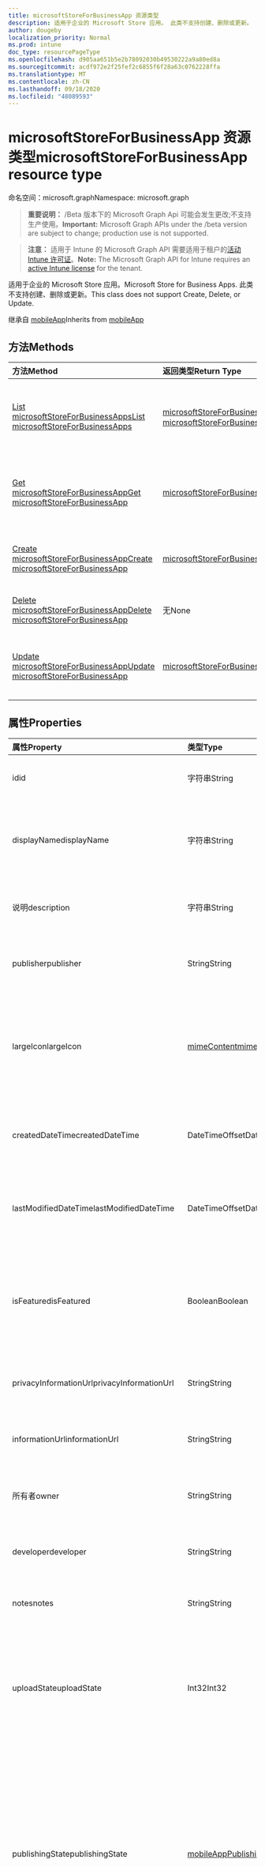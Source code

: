 ```yaml
---
title: microsoftStoreForBusinessApp 资源类型
description: 适用于企业的 Microsoft Store 应用。 此类不支持创建、删除或更新。
author: dougeby
localization_priority: Normal
ms.prod: intune
doc_type: resourcePageType
ms.openlocfilehash: d905aa651b5e2b78092030b49530222a9a80ed8a
ms.sourcegitcommit: acdf972e2f25fef2c6855f6f28a63c0762228ffa
ms.translationtype: MT
ms.contentlocale: zh-CN
ms.lasthandoff: 09/18/2020
ms.locfileid: "48089593"
---
```

# <a name="microsoftstoreforbusinessapp-resource-type"></a><span data-ttu-id="378eb-104">microsoftStoreForBusinessApp 资源类型</span><span class="sxs-lookup"><span data-stu-id="378eb-104">microsoftStoreForBusinessApp resource type</span></span>

<span data-ttu-id="378eb-105">命名空间：microsoft.graph</span><span class="sxs-lookup"><span data-stu-id="378eb-105">Namespace: microsoft.graph</span></span>

> <span data-ttu-id="378eb-106">**重要说明：** /Beta 版本下的 Microsoft Graph Api 可能会发生更改;不支持生产使用。</span><span class="sxs-lookup"><span data-stu-id="378eb-106">**Important:** Microsoft Graph APIs under the /beta version are subject to change; production use is not supported.</span></span>

> <span data-ttu-id="378eb-107">**注意：** 适用于 Intune 的 Microsoft Graph API 需要适用于租户的[活动 Intune 许可证](https://go.microsoft.com/fwlink/?linkid=839381)。</span><span class="sxs-lookup"><span data-stu-id="378eb-107">**Note:** The Microsoft Graph API for Intune requires an [active Intune license](https://go.microsoft.com/fwlink/?linkid=839381) for the tenant.</span></span>

<span data-ttu-id="378eb-108">适用于企业的 Microsoft Store 应用。</span><span class="sxs-lookup"><span data-stu-id="378eb-108">Microsoft Store for Business Apps.</span></span> <span data-ttu-id="378eb-109">此类不支持创建、删除或更新。</span><span class="sxs-lookup"><span data-stu-id="378eb-109">This class does not support Create, Delete, or Update.</span></span>


<span data-ttu-id="378eb-110">继承自 [mobileApp](../resources/intune-shared-mobileapp.md)</span><span class="sxs-lookup"><span data-stu-id="378eb-110">Inherits from [mobileApp](../resources/intune-shared-mobileapp.md)</span></span>

## <a name="methods"></a><span data-ttu-id="378eb-111">方法</span><span class="sxs-lookup"><span data-stu-id="378eb-111">Methods</span></span>
|<span data-ttu-id="378eb-112">方法</span><span class="sxs-lookup"><span data-stu-id="378eb-112">Method</span></span>|<span data-ttu-id="378eb-113">返回类型</span><span class="sxs-lookup"><span data-stu-id="378eb-113">Return Type</span></span>|<span data-ttu-id="378eb-114">说明</span><span class="sxs-lookup"><span data-stu-id="378eb-114">Description</span></span>|
|:---|:---|:---|
|[<span data-ttu-id="378eb-115">List microsoftStoreForBusinessApps</span><span class="sxs-lookup"><span data-stu-id="378eb-115">List microsoftStoreForBusinessApps</span></span>](../api/intune-apps-microsoftstoreforbusinessapp-list.md)|<span data-ttu-id="378eb-116">[microsoftStoreForBusinessApp](../resources/intune-apps-microsoftstoreforbusinessapp.md) 集合</span><span class="sxs-lookup"><span data-stu-id="378eb-116">[microsoftStoreForBusinessApp](../resources/intune-apps-microsoftstoreforbusinessapp.md) collection</span></span>|<span data-ttu-id="378eb-117">列出 [microsoftStoreForBusinessApp](../resources/intune-apps-microsoftstoreforbusinessapp.md) 对象的属性和关系。</span><span class="sxs-lookup"><span data-stu-id="378eb-117">List properties and relationships of the [microsoftStoreForBusinessApp](../resources/intune-apps-microsoftstoreforbusinessapp.md) objects.</span></span>|
|[<span data-ttu-id="378eb-118">Get microsoftStoreForBusinessApp</span><span class="sxs-lookup"><span data-stu-id="378eb-118">Get microsoftStoreForBusinessApp</span></span>](../api/intune-apps-microsoftstoreforbusinessapp-get.md)|[<span data-ttu-id="378eb-119">microsoftStoreForBusinessApp</span><span class="sxs-lookup"><span data-stu-id="378eb-119">microsoftStoreForBusinessApp</span></span>](../resources/intune-apps-microsoftstoreforbusinessapp.md)|<span data-ttu-id="378eb-120">读取 [microsoftStoreForBusinessApp](../resources/intune-apps-microsoftstoreforbusinessapp.md) 对象的属性和关系。</span><span class="sxs-lookup"><span data-stu-id="378eb-120">Read properties and relationships of the [microsoftStoreForBusinessApp](../resources/intune-apps-microsoftstoreforbusinessapp.md) object.</span></span>|
|[<span data-ttu-id="378eb-121">Create microsoftStoreForBusinessApp</span><span class="sxs-lookup"><span data-stu-id="378eb-121">Create microsoftStoreForBusinessApp</span></span>](../api/intune-apps-microsoftstoreforbusinessapp-create.md)|[<span data-ttu-id="378eb-122">microsoftStoreForBusinessApp</span><span class="sxs-lookup"><span data-stu-id="378eb-122">microsoftStoreForBusinessApp</span></span>](../resources/intune-apps-microsoftstoreforbusinessapp.md)|<span data-ttu-id="378eb-123">创建新的 [microsoftStoreForBusinessApp](../resources/intune-apps-microsoftstoreforbusinessapp.md) 对象。</span><span class="sxs-lookup"><span data-stu-id="378eb-123">Create a new [microsoftStoreForBusinessApp](../resources/intune-apps-microsoftstoreforbusinessapp.md) object.</span></span>|
|[<span data-ttu-id="378eb-124">Delete microsoftStoreForBusinessApp</span><span class="sxs-lookup"><span data-stu-id="378eb-124">Delete microsoftStoreForBusinessApp</span></span>](../api/intune-apps-microsoftstoreforbusinessapp-delete.md)|<span data-ttu-id="378eb-125">无</span><span class="sxs-lookup"><span data-stu-id="378eb-125">None</span></span>|<span data-ttu-id="378eb-126">删除 [microsoftStoreForBusinessApp](../resources/intune-apps-microsoftstoreforbusinessapp.md)。</span><span class="sxs-lookup"><span data-stu-id="378eb-126">Deletes a [microsoftStoreForBusinessApp](../resources/intune-apps-microsoftstoreforbusinessapp.md).</span></span>|
|[<span data-ttu-id="378eb-127">Update microsoftStoreForBusinessApp</span><span class="sxs-lookup"><span data-stu-id="378eb-127">Update microsoftStoreForBusinessApp</span></span>](../api/intune-apps-microsoftstoreforbusinessapp-update.md)|[<span data-ttu-id="378eb-128">microsoftStoreForBusinessApp</span><span class="sxs-lookup"><span data-stu-id="378eb-128">microsoftStoreForBusinessApp</span></span>](../resources/intune-apps-microsoftstoreforbusinessapp.md)|<span data-ttu-id="378eb-129">更新 [microsoftStoreForBusinessApp](../resources/intune-apps-microsoftstoreforbusinessapp.md) 对象的属性。</span><span class="sxs-lookup"><span data-stu-id="378eb-129">Update the properties of a [microsoftStoreForBusinessApp](../resources/intune-apps-microsoftstoreforbusinessapp.md) object.</span></span>|

## <a name="properties"></a><span data-ttu-id="378eb-130">属性</span><span class="sxs-lookup"><span data-stu-id="378eb-130">Properties</span></span>
|<span data-ttu-id="378eb-131">属性</span><span class="sxs-lookup"><span data-stu-id="378eb-131">Property</span></span>|<span data-ttu-id="378eb-132">类型</span><span class="sxs-lookup"><span data-stu-id="378eb-132">Type</span></span>|<span data-ttu-id="378eb-133">说明</span><span class="sxs-lookup"><span data-stu-id="378eb-133">Description</span></span>|
|:---|:---|:---|
|<span data-ttu-id="378eb-134">id</span><span class="sxs-lookup"><span data-stu-id="378eb-134">id</span></span>|<span data-ttu-id="378eb-135">字符串</span><span class="sxs-lookup"><span data-stu-id="378eb-135">String</span></span>|<span data-ttu-id="378eb-136">实体的键。</span><span class="sxs-lookup"><span data-stu-id="378eb-136">Key of the entity.</span></span> <span data-ttu-id="378eb-137">继承自 [mobileApp](../resources/intune-shared-mobileapp.md)</span><span class="sxs-lookup"><span data-stu-id="378eb-137">Inherited from [mobileApp](../resources/intune-shared-mobileapp.md)</span></span>|
|<span data-ttu-id="378eb-138">displayName</span><span class="sxs-lookup"><span data-stu-id="378eb-138">displayName</span></span>|<span data-ttu-id="378eb-139">字符串</span><span class="sxs-lookup"><span data-stu-id="378eb-139">String</span></span>|<span data-ttu-id="378eb-140">管理员提供或导入的应用标题。</span><span class="sxs-lookup"><span data-stu-id="378eb-140">The admin provided or imported title of the app.</span></span> <span data-ttu-id="378eb-141">继承自 [mobileApp](../resources/intune-shared-mobileapp.md)</span><span class="sxs-lookup"><span data-stu-id="378eb-141">Inherited from [mobileApp](../resources/intune-shared-mobileapp.md)</span></span>|
|<span data-ttu-id="378eb-142">说明</span><span class="sxs-lookup"><span data-stu-id="378eb-142">description</span></span>|<span data-ttu-id="378eb-143">字符串</span><span class="sxs-lookup"><span data-stu-id="378eb-143">String</span></span>|<span data-ttu-id="378eb-144">应用的说明。</span><span class="sxs-lookup"><span data-stu-id="378eb-144">The description of the app.</span></span> <span data-ttu-id="378eb-145">继承自 [mobileApp](../resources/intune-shared-mobileapp.md)</span><span class="sxs-lookup"><span data-stu-id="378eb-145">Inherited from [mobileApp](../resources/intune-shared-mobileapp.md)</span></span>|
|<span data-ttu-id="378eb-146">publisher</span><span class="sxs-lookup"><span data-stu-id="378eb-146">publisher</span></span>|<span data-ttu-id="378eb-147">String</span><span class="sxs-lookup"><span data-stu-id="378eb-147">String</span></span>|<span data-ttu-id="378eb-148">应用的发布者。</span><span class="sxs-lookup"><span data-stu-id="378eb-148">The publisher of the app.</span></span> <span data-ttu-id="378eb-149">继承自 [mobileApp](../resources/intune-shared-mobileapp.md)</span><span class="sxs-lookup"><span data-stu-id="378eb-149">Inherited from [mobileApp](../resources/intune-shared-mobileapp.md)</span></span>|
|<span data-ttu-id="378eb-150">largeIcon</span><span class="sxs-lookup"><span data-stu-id="378eb-150">largeIcon</span></span>|[<span data-ttu-id="378eb-151">mimeContent</span><span class="sxs-lookup"><span data-stu-id="378eb-151">mimeContent</span></span>](../resources/intune-shared-mimecontent.md)|<span data-ttu-id="378eb-152">要显示在应用详细信息中并用于图标上传的大图标。</span><span class="sxs-lookup"><span data-stu-id="378eb-152">The large icon, to be displayed in the app details and used for upload of the icon.</span></span> <span data-ttu-id="378eb-153">继承自 [mobileApp](../resources/intune-shared-mobileapp.md)</span><span class="sxs-lookup"><span data-stu-id="378eb-153">Inherited from [mobileApp](../resources/intune-shared-mobileapp.md)</span></span>|
|<span data-ttu-id="378eb-154">createdDateTime</span><span class="sxs-lookup"><span data-stu-id="378eb-154">createdDateTime</span></span>|<span data-ttu-id="378eb-155">DateTimeOffset</span><span class="sxs-lookup"><span data-stu-id="378eb-155">DateTimeOffset</span></span>|<span data-ttu-id="378eb-156">创建应用的日期和时间。</span><span class="sxs-lookup"><span data-stu-id="378eb-156">The date and time the app was created.</span></span> <span data-ttu-id="378eb-157">继承自 [mobileApp](../resources/intune-shared-mobileapp.md)</span><span class="sxs-lookup"><span data-stu-id="378eb-157">Inherited from [mobileApp](../resources/intune-shared-mobileapp.md)</span></span>|
|<span data-ttu-id="378eb-158">lastModifiedDateTime</span><span class="sxs-lookup"><span data-stu-id="378eb-158">lastModifiedDateTime</span></span>|<span data-ttu-id="378eb-159">DateTimeOffset</span><span class="sxs-lookup"><span data-stu-id="378eb-159">DateTimeOffset</span></span>|<span data-ttu-id="378eb-160">上次修改应用的日期和时间。</span><span class="sxs-lookup"><span data-stu-id="378eb-160">The date and time the app was last modified.</span></span> <span data-ttu-id="378eb-161">继承自 [mobileApp](../resources/intune-shared-mobileapp.md)</span><span class="sxs-lookup"><span data-stu-id="378eb-161">Inherited from [mobileApp](../resources/intune-shared-mobileapp.md)</span></span>|
|<span data-ttu-id="378eb-162">isFeatured</span><span class="sxs-lookup"><span data-stu-id="378eb-162">isFeatured</span></span>|<span data-ttu-id="378eb-163">Boolean</span><span class="sxs-lookup"><span data-stu-id="378eb-163">Boolean</span></span>|<span data-ttu-id="378eb-164">指示应用是否被管理员标记为特色的值。继承自 [mobileApp](../resources/intune-shared-mobileapp.md)</span><span class="sxs-lookup"><span data-stu-id="378eb-164">The value indicating whether the app is marked as featured by the admin. Inherited from [mobileApp](../resources/intune-shared-mobileapp.md)</span></span>|
|<span data-ttu-id="378eb-165">privacyInformationUrl</span><span class="sxs-lookup"><span data-stu-id="378eb-165">privacyInformationUrl</span></span>|<span data-ttu-id="378eb-166">String</span><span class="sxs-lookup"><span data-stu-id="378eb-166">String</span></span>|<span data-ttu-id="378eb-167">隐私声明 URL。</span><span class="sxs-lookup"><span data-stu-id="378eb-167">The privacy statement Url.</span></span> <span data-ttu-id="378eb-168">继承自 [mobileApp](../resources/intune-shared-mobileapp.md)</span><span class="sxs-lookup"><span data-stu-id="378eb-168">Inherited from [mobileApp](../resources/intune-shared-mobileapp.md)</span></span>|
|<span data-ttu-id="378eb-169">informationUrl</span><span class="sxs-lookup"><span data-stu-id="378eb-169">informationUrl</span></span>|<span data-ttu-id="378eb-170">String</span><span class="sxs-lookup"><span data-stu-id="378eb-170">String</span></span>|<span data-ttu-id="378eb-171">详细信息 URL。</span><span class="sxs-lookup"><span data-stu-id="378eb-171">The more information Url.</span></span> <span data-ttu-id="378eb-172">继承自 [mobileApp](../resources/intune-shared-mobileapp.md)</span><span class="sxs-lookup"><span data-stu-id="378eb-172">Inherited from [mobileApp](../resources/intune-shared-mobileapp.md)</span></span>|
|<span data-ttu-id="378eb-173">所有者</span><span class="sxs-lookup"><span data-stu-id="378eb-173">owner</span></span>|<span data-ttu-id="378eb-174">String</span><span class="sxs-lookup"><span data-stu-id="378eb-174">String</span></span>|<span data-ttu-id="378eb-175">应用的所有者。</span><span class="sxs-lookup"><span data-stu-id="378eb-175">The owner of the app.</span></span> <span data-ttu-id="378eb-176">继承自 [mobileApp](../resources/intune-shared-mobileapp.md)</span><span class="sxs-lookup"><span data-stu-id="378eb-176">Inherited from [mobileApp](../resources/intune-shared-mobileapp.md)</span></span>|
|<span data-ttu-id="378eb-177">developer</span><span class="sxs-lookup"><span data-stu-id="378eb-177">developer</span></span>|<span data-ttu-id="378eb-178">String</span><span class="sxs-lookup"><span data-stu-id="378eb-178">String</span></span>|<span data-ttu-id="378eb-179">应用的开发者。</span><span class="sxs-lookup"><span data-stu-id="378eb-179">The developer of the app.</span></span> <span data-ttu-id="378eb-180">继承自 [mobileApp](../resources/intune-shared-mobileapp.md)</span><span class="sxs-lookup"><span data-stu-id="378eb-180">Inherited from [mobileApp](../resources/intune-shared-mobileapp.md)</span></span>|
|<span data-ttu-id="378eb-181">notes</span><span class="sxs-lookup"><span data-stu-id="378eb-181">notes</span></span>|<span data-ttu-id="378eb-182">String</span><span class="sxs-lookup"><span data-stu-id="378eb-182">String</span></span>|<span data-ttu-id="378eb-183">应用的备注。</span><span class="sxs-lookup"><span data-stu-id="378eb-183">Notes for the app.</span></span> <span data-ttu-id="378eb-184">继承自 [mobileApp](../resources/intune-shared-mobileapp.md)</span><span class="sxs-lookup"><span data-stu-id="378eb-184">Inherited from [mobileApp](../resources/intune-shared-mobileapp.md)</span></span>|
|<span data-ttu-id="378eb-185">uploadState</span><span class="sxs-lookup"><span data-stu-id="378eb-185">uploadState</span></span>|<span data-ttu-id="378eb-186">Int32</span><span class="sxs-lookup"><span data-stu-id="378eb-186">Int32</span></span>|<span data-ttu-id="378eb-187">上载状态。</span><span class="sxs-lookup"><span data-stu-id="378eb-187">The upload state.</span></span> <span data-ttu-id="378eb-188">可能的值包括： 0- `Not Ready` 、1- `Ready` 、2- `Processing` 。</span><span class="sxs-lookup"><span data-stu-id="378eb-188">Possible values are: 0 - `Not Ready`, 1 - `Ready`, 2 - `Processing`.</span></span> <span data-ttu-id="378eb-189">继承自 [mobileApp](../resources/intune-shared-mobileapp.md)</span><span class="sxs-lookup"><span data-stu-id="378eb-189">Inherited from [mobileApp](../resources/intune-shared-mobileapp.md)</span></span>|
|<span data-ttu-id="378eb-190">publishingState</span><span class="sxs-lookup"><span data-stu-id="378eb-190">publishingState</span></span>|[<span data-ttu-id="378eb-191">mobileAppPublishingState</span><span class="sxs-lookup"><span data-stu-id="378eb-191">mobileAppPublishingState</span></span>](../resources/intune-apps-mobileapppublishingstate.md)|<span data-ttu-id="378eb-192">应用的发布状态。</span><span class="sxs-lookup"><span data-stu-id="378eb-192">The publishing state for the app.</span></span> <span data-ttu-id="378eb-193">除非应用已发布，否则无法分配应用。</span><span class="sxs-lookup"><span data-stu-id="378eb-193">The app cannot be assigned unless the app is published.</span></span> <span data-ttu-id="378eb-194">继承自 [mobileApp](../resources/intune-shared-mobileapp.md)。</span><span class="sxs-lookup"><span data-stu-id="378eb-194">Inherited from [mobileApp](../resources/intune-shared-mobileapp.md).</span></span> <span data-ttu-id="378eb-195">可取值为：`notPublished`、`processing`、`published`。</span><span class="sxs-lookup"><span data-stu-id="378eb-195">Possible values are: `notPublished`, `processing`, `published`.</span></span>|
|<span data-ttu-id="378eb-196">isAssigned</span><span class="sxs-lookup"><span data-stu-id="378eb-196">isAssigned</span></span>|<span data-ttu-id="378eb-197">Boolean</span><span class="sxs-lookup"><span data-stu-id="378eb-197">Boolean</span></span>|<span data-ttu-id="378eb-198">指示是否至少向一个组分配了应用程序的值。</span><span class="sxs-lookup"><span data-stu-id="378eb-198">The value indicating whether the app is assigned to at least one group.</span></span> <span data-ttu-id="378eb-199">继承自 [mobileApp](../resources/intune-shared-mobileapp.md)</span><span class="sxs-lookup"><span data-stu-id="378eb-199">Inherited from [mobileApp](../resources/intune-shared-mobileapp.md)</span></span>|
|<span data-ttu-id="378eb-200">roleScopeTagIds</span><span class="sxs-lookup"><span data-stu-id="378eb-200">roleScopeTagIds</span></span>|<span data-ttu-id="378eb-201">字符串集合</span><span class="sxs-lookup"><span data-stu-id="378eb-201">String collection</span></span>|<span data-ttu-id="378eb-202">此移动应用的作用域标记 id 列表。</span><span class="sxs-lookup"><span data-stu-id="378eb-202">List of scope tag ids for this mobile app.</span></span> <span data-ttu-id="378eb-203">继承自 [mobileApp](../resources/intune-shared-mobileapp.md)</span><span class="sxs-lookup"><span data-stu-id="378eb-203">Inherited from [mobileApp](../resources/intune-shared-mobileapp.md)</span></span>|
|<span data-ttu-id="378eb-204">dependentAppCount</span><span class="sxs-lookup"><span data-stu-id="378eb-204">dependentAppCount</span></span>|<span data-ttu-id="378eb-205">Int32</span><span class="sxs-lookup"><span data-stu-id="378eb-205">Int32</span></span>|<span data-ttu-id="378eb-206">子应用程序的依赖项总数。</span><span class="sxs-lookup"><span data-stu-id="378eb-206">The total number of dependencies the child app has.</span></span> <span data-ttu-id="378eb-207">继承自 [mobileApp](../resources/intune-shared-mobileapp.md)</span><span class="sxs-lookup"><span data-stu-id="378eb-207">Inherited from [mobileApp](../resources/intune-shared-mobileapp.md)</span></span>|
|<span data-ttu-id="378eb-208">supersedingAppCount</span><span class="sxs-lookup"><span data-stu-id="378eb-208">supersedingAppCount</span></span>|<span data-ttu-id="378eb-209">Int32</span><span class="sxs-lookup"><span data-stu-id="378eb-209">Int32</span></span>|<span data-ttu-id="378eb-210">此应用程序直接或间接取代的应用程序总数量。</span><span class="sxs-lookup"><span data-stu-id="378eb-210">The total number of apps this app directly or indirectly supersedes.</span></span> <span data-ttu-id="378eb-211">继承自 [mobileApp](../resources/intune-shared-mobileapp.md)</span><span class="sxs-lookup"><span data-stu-id="378eb-211">Inherited from [mobileApp](../resources/intune-shared-mobileapp.md)</span></span>|
|<span data-ttu-id="378eb-212">supersededAppCount</span><span class="sxs-lookup"><span data-stu-id="378eb-212">supersededAppCount</span></span>|<span data-ttu-id="378eb-213">Int32</span><span class="sxs-lookup"><span data-stu-id="378eb-213">Int32</span></span>|<span data-ttu-id="378eb-214">此应用程序直接或间接取代的应用程序总数量。</span><span class="sxs-lookup"><span data-stu-id="378eb-214">The total number of apps this app is directly or indirectly superseded by.</span></span> <span data-ttu-id="378eb-215">继承自 [mobileApp](../resources/intune-shared-mobileapp.md)</span><span class="sxs-lookup"><span data-stu-id="378eb-215">Inherited from [mobileApp](../resources/intune-shared-mobileapp.md)</span></span>|
|<span data-ttu-id="378eb-216">usedLicenseCount</span><span class="sxs-lookup"><span data-stu-id="378eb-216">usedLicenseCount</span></span>|<span data-ttu-id="378eb-217">Int32</span><span class="sxs-lookup"><span data-stu-id="378eb-217">Int32</span></span>|<span data-ttu-id="378eb-218">使用中的适用于企业的 Microsoft Store 许可证数。</span><span class="sxs-lookup"><span data-stu-id="378eb-218">The number of Microsoft Store for Business licenses in use.</span></span>|
|<span data-ttu-id="378eb-219">totalLicenseCount</span><span class="sxs-lookup"><span data-stu-id="378eb-219">totalLicenseCount</span></span>|<span data-ttu-id="378eb-220">Int32</span><span class="sxs-lookup"><span data-stu-id="378eb-220">Int32</span></span>|<span data-ttu-id="378eb-221">适用于企业的 Microsoft Store 许可证总数。</span><span class="sxs-lookup"><span data-stu-id="378eb-221">The total number of Microsoft Store for Business licenses.</span></span>|
|<span data-ttu-id="378eb-222">productKey</span><span class="sxs-lookup"><span data-stu-id="378eb-222">productKey</span></span>|<span data-ttu-id="378eb-223">String</span><span class="sxs-lookup"><span data-stu-id="378eb-223">String</span></span>|<span data-ttu-id="378eb-224">应用产品密钥</span><span class="sxs-lookup"><span data-stu-id="378eb-224">The app product key</span></span>|
|<span data-ttu-id="378eb-225">licenseType</span><span class="sxs-lookup"><span data-stu-id="378eb-225">licenseType</span></span>|[<span data-ttu-id="378eb-226">microsoftStoreForBusinessLicenseType</span><span class="sxs-lookup"><span data-stu-id="378eb-226">microsoftStoreForBusinessLicenseType</span></span>](../resources/intune-apps-microsoftstoreforbusinesslicensetype.md)|<span data-ttu-id="378eb-227">应用程序许可证类型。</span><span class="sxs-lookup"><span data-stu-id="378eb-227">The app license type.</span></span> <span data-ttu-id="378eb-228">可取值为：`offline`、`online`。</span><span class="sxs-lookup"><span data-stu-id="378eb-228">Possible values are: `offline`, `online`.</span></span>|
|<span data-ttu-id="378eb-229">packageIdentityName</span><span class="sxs-lookup"><span data-stu-id="378eb-229">packageIdentityName</span></span>|<span data-ttu-id="378eb-230">String</span><span class="sxs-lookup"><span data-stu-id="378eb-230">String</span></span>|<span data-ttu-id="378eb-231">应用包标识符</span><span class="sxs-lookup"><span data-stu-id="378eb-231">The app package identifier</span></span>|
|<span data-ttu-id="378eb-232">licensingType</span><span class="sxs-lookup"><span data-stu-id="378eb-232">licensingType</span></span>|[<span data-ttu-id="378eb-233">vppLicensingType</span><span class="sxs-lookup"><span data-stu-id="378eb-233">vppLicensingType</span></span>](../resources/intune-apps-vpplicensingtype.md)|<span data-ttu-id="378eb-234">受支持的许可证类型。</span><span class="sxs-lookup"><span data-stu-id="378eb-234">The supported License Type.</span></span>|

## <a name="relationships"></a><span data-ttu-id="378eb-235">关系</span><span class="sxs-lookup"><span data-stu-id="378eb-235">Relationships</span></span>
|<span data-ttu-id="378eb-236">关系</span><span class="sxs-lookup"><span data-stu-id="378eb-236">Relationship</span></span>|<span data-ttu-id="378eb-237">类型</span><span class="sxs-lookup"><span data-stu-id="378eb-237">Type</span></span>|<span data-ttu-id="378eb-238">说明</span><span class="sxs-lookup"><span data-stu-id="378eb-238">Description</span></span>|
|:---|:---|:---|
|<span data-ttu-id="378eb-239">categories</span><span class="sxs-lookup"><span data-stu-id="378eb-239">categories</span></span>|<span data-ttu-id="378eb-240">[mobileAppCategory](../resources/intune-apps-mobileappcategory.md) 集合</span><span class="sxs-lookup"><span data-stu-id="378eb-240">[mobileAppCategory](../resources/intune-apps-mobileappcategory.md) collection</span></span>|<span data-ttu-id="378eb-241">此应用的类别列表。</span><span class="sxs-lookup"><span data-stu-id="378eb-241">The list of categories for this app.</span></span> <span data-ttu-id="378eb-242">继承自 [mobileApp](../resources/intune-shared-mobileapp.md)</span><span class="sxs-lookup"><span data-stu-id="378eb-242">Inherited from [mobileApp](../resources/intune-shared-mobileapp.md)</span></span>|
|<span data-ttu-id="378eb-243">assignments</span><span class="sxs-lookup"><span data-stu-id="378eb-243">assignments</span></span>|<span data-ttu-id="378eb-244">[mobileAppAssignment](../resources/intune-apps-mobileappassignment.md) 集合</span><span class="sxs-lookup"><span data-stu-id="378eb-244">[mobileAppAssignment](../resources/intune-apps-mobileappassignment.md) collection</span></span>|<span data-ttu-id="378eb-245">此移动应用的组分配的列表。</span><span class="sxs-lookup"><span data-stu-id="378eb-245">The list of group assignments for this mobile app.</span></span> <span data-ttu-id="378eb-246">继承自 [mobileApp](../resources/intune-shared-mobileapp.md)</span><span class="sxs-lookup"><span data-stu-id="378eb-246">Inherited from [mobileApp](../resources/intune-shared-mobileapp.md)</span></span>|
|<span data-ttu-id="378eb-247">installSummary</span><span class="sxs-lookup"><span data-stu-id="378eb-247">installSummary</span></span>|[<span data-ttu-id="378eb-248">mobileAppInstallSummary</span><span class="sxs-lookup"><span data-stu-id="378eb-248">mobileAppInstallSummary</span></span>](../resources/intune-apps-mobileappinstallsummary.md)|<span data-ttu-id="378eb-249">移动应用安装摘要。</span><span class="sxs-lookup"><span data-stu-id="378eb-249">Mobile App Install Summary.</span></span> <span data-ttu-id="378eb-250">继承自 [mobileApp](../resources/intune-shared-mobileapp.md)</span><span class="sxs-lookup"><span data-stu-id="378eb-250">Inherited from [mobileApp](../resources/intune-shared-mobileapp.md)</span></span>|
|<span data-ttu-id="378eb-251">deviceStatuses</span><span class="sxs-lookup"><span data-stu-id="378eb-251">deviceStatuses</span></span>|<span data-ttu-id="378eb-252">[mobileAppInstallStatus](../resources/intune-apps-mobileappinstallstatus.md) 集合</span><span class="sxs-lookup"><span data-stu-id="378eb-252">[mobileAppInstallStatus](../resources/intune-apps-mobileappinstallstatus.md) collection</span></span>|<span data-ttu-id="378eb-253">此移动应用程序的安装状态列表。</span><span class="sxs-lookup"><span data-stu-id="378eb-253">The list of installation states for this mobile app.</span></span> <span data-ttu-id="378eb-254">继承自 [mobileApp](../resources/intune-shared-mobileapp.md)</span><span class="sxs-lookup"><span data-stu-id="378eb-254">Inherited from [mobileApp](../resources/intune-shared-mobileapp.md)</span></span>|
|<span data-ttu-id="378eb-255">userStatuses</span><span class="sxs-lookup"><span data-stu-id="378eb-255">userStatuses</span></span>|<span data-ttu-id="378eb-256">[userAppInstallStatus](../resources/intune-apps-userappinstallstatus.md) 集合</span><span class="sxs-lookup"><span data-stu-id="378eb-256">[userAppInstallStatus](../resources/intune-apps-userappinstallstatus.md) collection</span></span>|<span data-ttu-id="378eb-257">此移动应用程序的安装状态列表。</span><span class="sxs-lookup"><span data-stu-id="378eb-257">The list of installation states for this mobile app.</span></span> <span data-ttu-id="378eb-258">继承自 [mobileApp](../resources/intune-shared-mobileapp.md)</span><span class="sxs-lookup"><span data-stu-id="378eb-258">Inherited from [mobileApp](../resources/intune-shared-mobileapp.md)</span></span>|
|<span data-ttu-id="378eb-259">相互</span><span class="sxs-lookup"><span data-stu-id="378eb-259">relationships</span></span>|<span data-ttu-id="378eb-260">[mobileAppRelationship](../resources/intune-apps-mobileapprelationship.md) 集合</span><span class="sxs-lookup"><span data-stu-id="378eb-260">[mobileAppRelationship](../resources/intune-apps-mobileapprelationship.md) collection</span></span>|<span data-ttu-id="378eb-261">此应用程序的直接关系集。</span><span class="sxs-lookup"><span data-stu-id="378eb-261">The set of direct relationships for this app.</span></span> <span data-ttu-id="378eb-262">继承自 [mobileApp](../resources/intune-shared-mobileapp.md)</span><span class="sxs-lookup"><span data-stu-id="378eb-262">Inherited from [mobileApp](../resources/intune-shared-mobileapp.md)</span></span>|
|<span data-ttu-id="378eb-263">containedApps</span><span class="sxs-lookup"><span data-stu-id="378eb-263">containedApps</span></span>|<span data-ttu-id="378eb-264">[mobileContainedApp](../resources/intune-apps-mobilecontainedapp.md) 集合</span><span class="sxs-lookup"><span data-stu-id="378eb-264">[mobileContainedApp](../resources/intune-apps-mobilecontainedapp.md) collection</span></span>|<span data-ttu-id="378eb-265">充当包的 mobileApp 中包含的应用程序的集合。</span><span class="sxs-lookup"><span data-stu-id="378eb-265">The collection of contained apps in a mobileApp acting as a package.</span></span>|

## <a name="json-representation"></a><span data-ttu-id="378eb-266">JSON 表示形式</span><span class="sxs-lookup"><span data-stu-id="378eb-266">JSON Representation</span></span>
<span data-ttu-id="378eb-267">下面是资源的 JSON 表示形式。</span><span class="sxs-lookup"><span data-stu-id="378eb-267">Here is a JSON representation of the resource.</span></span>
<!-- {
  "blockType": "resource",
  "keyProperty": "id",
  "@odata.type": "microsoft.graph.microsoftStoreForBusinessApp"
}
-->
``` json
{
  "@odata.type": "#microsoft.graph.microsoftStoreForBusinessApp",
  "id": "String (identifier)",
  "displayName": "String",
  "description": "String",
  "publisher": "String",
  "largeIcon": {
    "@odata.type": "microsoft.graph.mimeContent",
    "type": "String",
    "value": "binary"
  },
  "createdDateTime": "String (timestamp)",
  "lastModifiedDateTime": "String (timestamp)",
  "isFeatured": true,
  "privacyInformationUrl": "String",
  "informationUrl": "String",
  "owner": "String",
  "developer": "String",
  "notes": "String",
  "uploadState": 1024,
  "publishingState": "String",
  "isAssigned": true,
  "roleScopeTagIds": [
    "String"
  ],
  "dependentAppCount": 1024,
  "supersedingAppCount": 1024,
  "supersededAppCount": 1024,
  "usedLicenseCount": 1024,
  "totalLicenseCount": 1024,
  "productKey": "String",
  "licenseType": "String",
  "packageIdentityName": "String",
  "licensingType": {
    "@odata.type": "microsoft.graph.vppLicensingType",
    "supportUserLicensing": true,
    "supportDeviceLicensing": true,
    "supportsUserLicensing": true,
    "supportsDeviceLicensing": true
  }
}
```






